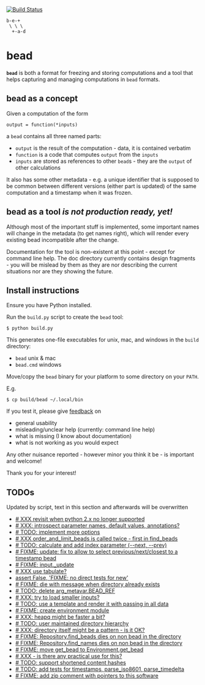 [![Build Status](https://travis-ci.org/e3krisztian/bead.svg?branch=master)](https://travis-ci.org/e3krisztian/bead)

    b-e-+
     \ \ \
      +-a-d

# bead


**`bead`** is both a format for freezing and storing computations and a tool that helps 
capturing and managing computations in `bead` formats.


## bead as a concept

Given a computation of the form

    output = function(*inputs)

a `bead` contains all three named parts:

- `output` is the result of the computation - data, it is contained verbatim
- `function` is a code that computes `output` from the `inputs`
- `inputs` are stored as references to other `bead`s - they are the `output` of other 
calculations

It also has some other metadata - e.g. a unique identifier that is supposed to be common 
between different versions (either part is updated) of the same computation and a timestamp
when it was frozen.


## bead as a tool *is not production ready, yet!*

Although most of the important stuff is implemented, some important names will change in the
metadata (to get names right), which will render every existing bead incompatible after the 
change.

Documentation for the tool is non-existent at this point - except for command line help.
The doc directory currently contains design fragments - you will be mislead by them as they 
are nor describing the current situations nor are they showing the future.


## Install instructions

Ensure you have Python installed.

Run the `build.py` script to create the `bead` tool:

```
$ python build.py
```

This generates one-file executables for unix, mac, and windows in the `build` directory:
- `bead` unix & mac
- `bead.cmd` windows

Move/copy the `bead` binary for your platform to some directory on your `PATH`.

E.g.

```
$ cp build/bead ~/.local/bin
```

If you test it, please give [feedback](../../issues) on
- general usability
- misleading/unclear help (currently: command line help)
- what is missing (I know about documentation)
- what is not working as you would expect

Any other nuisance reported - however minor you think it be - is important and welcome!

Thank you for your interest!


## TODOs

Updated by script, text in this section and afterwards will be overwritten

- [# XXX revisit when python 2.x no longer supported](https://github.com/e3krisztian/bead/blob/renames/bead/cli/cmdparse.py#L84)
- [# XXX: introspect parameter names, default values, annotations?](https://github.com/e3krisztian/bead/blob/renames/bead/cli/cmdparse.py#L119)
- [# TODO: implement more options](https://github.com/e3krisztian/bead/blob/renames/bead/cli/common.py#L82)
- [# XXX order_and_limit_beads is called twice - first in find_beads](https://github.com/e3krisztian/bead/blob/renames/bead/cli/common.py#L140)
- [# TODO: calculate and add index parameter (--next, --prev)](https://github.com/e3krisztian/bead/blob/renames/bead/cli/common.py#L160)
- [# FIXME: update: fix to allow to select previous/next/closest to a timestamp bead](https://github.com/e3krisztian/bead/blob/renames/bead/cli/input.py#L126)
- [# FIXME: input._update](https://github.com/e3krisztian/bead/blob/renames/bead/cli/input.py#L137)
- [# XXX use tabulate?](https://github.com/e3krisztian/bead/blob/renames/bead/cli/repo.py#L53)
- [assert False, 'FIXME: no direct tests for new'](https://github.com/e3krisztian/bead/blob/renames/bead/cli/test_new_command.py#L13)
- [# FIXME: die with message when directory already exists](https://github.com/e3krisztian/bead/blob/renames/bead/cli/workspace.py#L50)
- [# TODO: delete arg_metavar.BEAD_REF](https://github.com/e3krisztian/bead/blob/renames/bead/cli/workspace.py#L119)
- [# XXX: try to load smaller inputs?](https://github.com/e3krisztian/bead/blob/renames/bead/cli/workspace.py#L147)
- [# TODO: use a template and render it with passing in all data](https://github.com/e3krisztian/bead/blob/renames/bead/cli/workspace.py#L216)
- [# FIXME: create environment module](https://github.com/e3krisztian/bead/blob/renames/bead/repos.py#L25)
- [# XXX: heapq might be faster a bit?](https://github.com/e3krisztian/bead/blob/renames/bead/repos.py#L109)
- [# TODO: user maintained directory hierarchy](https://github.com/e3krisztian/bead/blob/renames/bead/repos.py#L123)
- [# XXX: directory itself might be a pattern - is it OK?](https://github.com/e3krisztian/bead/blob/renames/bead/repos.py#L159)
- [# FIXME: Repository.find_beads dies on non bead in the directory](https://github.com/e3krisztian/bead/blob/renames/bead/repos.py#L161)
- [# FIXME: Repository.find_names dies on non bead in the directory](https://github.com/e3krisztian/bead/blob/renames/bead/repos.py#L190)
- [# FIXME: move get_bead to Environment.get_bead](https://github.com/e3krisztian/bead/blob/renames/bead/repos.py#L258)
- [# XXX - is there any practical use for this?](https://github.com/e3krisztian/bead/blob/renames/bead/spec.py#L12)
- [# TODO: support shortened content hashes](https://github.com/e3krisztian/bead/blob/renames/bead/spec.py#L21)
- [# TODO: add tests for timestamps, parse_iso8601, parse_timedelta](https://github.com/e3krisztian/bead/blob/renames/bead/tech/timestamp.py#L232)
- [# FIXME: add zip comment with pointers to this software](https://github.com/e3krisztian/bead/blob/renames/bead/workspace.py#L189)
